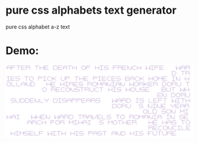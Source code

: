 # pure css alphabets text generator
pure css alphabet a-z text

# Demo:
<img src="pure_css_alphabets_text.png"/>
